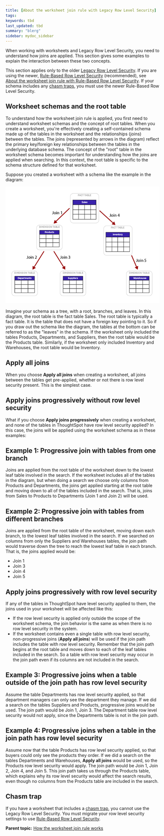 ```yaml
---
title: [About the worksheet join rule with Legacy Row Level Security]
tags: 
keywords: tbd
last_updated: tbd
summary: "blerg"
sidebar: mydoc_sidebar
---
```

When working with worksheets and Legacy Row Level Security, you need to understand how joins are applied. This section gives some examples to explain the interaction between these two concepts.

This section applies only to the older [Legacy Row Level Security](../data_security/about_legacy_row_security.html#). If you are using the newer, [Rule-Based Row Level Security](../data_security/new_row_level_security.html#) (recommended), see [About the worksheet join rule with Rule-Based Row Level Security](joins_and_RLS_rule_based.html#). If your schema includes any [chasm traps](../loading/chasm_trap.html#), you must use the newer Rule-Based Row Level Security.

## Worksheet schemas and the root table

To understand how the worksheet join rule is applied, you first need to understand worksheet schemas and the concept of root tables. When you create a worksheet, you're effectively creating a self-contained schema made up of the tables in the worksheet and the relationships (joins) between the tables. The joins (represented by arrows in the diagram) reflect the primary key/foreign key relationships between the tables in the underlying database schema. The concept of the "root" table in the worksheet schema becomes important for understanding how the joins are applied when searching. In this context, the root table is specific to the schema structure defined for that worksheet.

Suppose you created a worksheet with a schema like the example in the diagram:

 ![](../../images/joins_and_row_level_security.png "Example of a worksheet data schema")

Imagine your schema as a tree, with a root, branches, and leaves. In this diagram, the root table is the fact table Sales. The root table is typically a fact table. It is the table that does not have a foreign key pointing to it. So if you draw out the schema like the diagram, the tables at the bottom can be referred to as the "leaves" in the schema. If the worksheet only included the tables Products, Departments, and Suppliers, then the root table would be the Products table. Similarly, if the worksheet only included Inventory and Warehouses, the root table would be Inventory.

## Apply all joins

When you choose **Apply all joins** when creating a worksheet, all joins between the tables get pre-applied, whether or not there is row level security present. This is the simplest case.

## Apply joins progressively without row level security

What if you choose **Apply joins progressively** when creating a worksheet, and none of the tables in ThoughtSpot have row level security applied? In this case, the joins will be applied using the worksheet schema as in these examples:

## Example 1: Progressive join with tables from one branch

Joins are applied from the root table of the worksheet down to the lowest leaf table involved in the search. If the worksheet includes all of the tables in the diagram, but when doing a search we choose only columns from Products and Departments, the joins get applied starting at the root table and moving down to all of the tables included in the search. That is, joins from Sales to Products to Departments (Join 1 and Join 2) will be used.

## Example 2: Progressive join with tables from different branches

Joins are applied from the root table of the worksheet, moving down each branch, to the lowest leaf tables involved in the search. If we searched on columns from only the Suppliers and Warehouses tables, the join path would traverse down the tree to reach the lowest leaf table in each branch. That is, the joins applied would be:

-   Join 1
-   Join 3
-   Join 4
-   Join 5

## Apply joins progressively with row level security

If any of the tables in ThoughtSpot have level security applied to them, the joins used in your worksheet will be affected like this:

-   If the row level security is applied only outside the scope of the worksheet schema, the join behavior is the same as when there is no row level security in the system.
-   If the worksheet contains even a single table with row level security, non-progressive joins (**Apply all joins**) will be used if the join path includes the table with row level security. Remember that the join path begins at the root table and moves down to each of the leaf tables included in the search. So a table with row level security may occur in the join path even if its columns are not included in the search.

## Example 3: Progressive joins when a table outside of the join path has row level security

Assume the table Departments has row level security applied, so that department managers can only see the department they manage. If we did a search on the tables Suppliers and Products, progressive joins would be used. The join path would be Join 1, Join 3. The Department table row level security would not apply, since the Departments table is not in the join path.

## Example 4: Progressive joins when a table in the join path has row level security

Assume now that the table Products has row level security applied, so that buyers could only see the products they order. If we did a search on the tables Departments and Warehouses, **Apply all joins** would be used, so the Products row level security would apply. The join path would be Join 1, Join 2, Join 4, and Join 5. This join path takes us through the Products table, which explains why its row level security would affect the search results, even though no columns from the Products table are included in the search.

## Chasm trap

If you have a worksheet that includes a [chasm trap](../loading/chasm_trap.html#), you cannot use the Legacy Row Level Security. You must migrate your row level security settings to use [Rule-Based Row Level Security](../data_security/new_row_level_security.html#).

**Parent topic:** [How the worksheet join rule works](../../admin/worksheets/progressive_joins.html)
